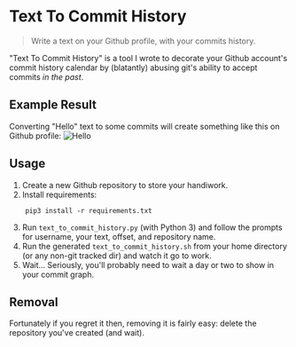 # Text To Commit History
> Write a text on your Github profile, with your commits history.

"Text To Commit History" is a tool I wrote to decorate your Github account's commit history calendar by (blatantly) abusing git's ability to accept commits _in the past_.

## Example Result
Converting "Hello" text to some commits will create something like this on Github profile:
![Hello](https://user-images.githubusercontent.com/7780269/57866862-4d6ac500-7815-11e9-9527-9784567e583f.png)

## Usage
1. Create a new Github repository to store your handiwork.
2. Install requirements:
```
	pip3 install -r requirements.txt
```
3. Run `text_to_commit_history.py` (with Python 3) and follow the prompts for username, your text, offset, and repository name.
4. Run the generated `text_to_commit_history.sh` from your home directory (or any non-git tracked dir) and watch it go to work.
5. Wait... Seriously, you'll probably need to wait a day or two to show in your commit graph.

## Removal
Fortunately if you regret it then, removing it is fairly easy: delete the repository you've created (and wait).
